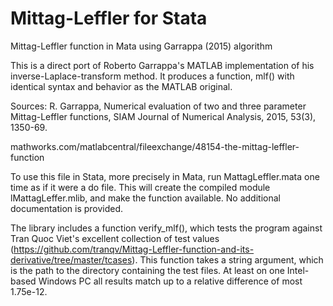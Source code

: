 # Mittag-Leffler for Stata
 Mittag-Leffler function in Mata using Garrappa (2015) algorithm
 
This is a direct port of Roberto Garrappa's MATLAB implementation of his inverse-Laplace-transform method. It produces a function, mlf() with identical syntax and behavior as the MATLAB original.
 
Sources:
R. Garrappa, Numerical evaluation of two and three parameter
  Mittag-Leffler functions, SIAM Journal of Numerical Analysis, 2015,
  53(3), 1350-69.
  
mathworks.com/matlabcentral/fileexchange/48154-the-mittag-leffler-function

To use this file in Stata, more precisely in Mata, run MattagLeffler.mata one time as if it were a do file. This will
create the compiled module lMattagLeffer.mlib, and make the function available. No additional documentation is
provided.

The library includes a function verify_mlf(), which tests the program against Tran Quoc Viet's excellent collection
of test values (https://github.com/tranqv/Mittag-Leffler-function-and-its-derivative/tree/master/tcases). This function
takes a string argument, which is the path to the directory containing the test files. At least on one Intel-based Windows PC
all results match up to a relative difference of most 1.75e-12.
